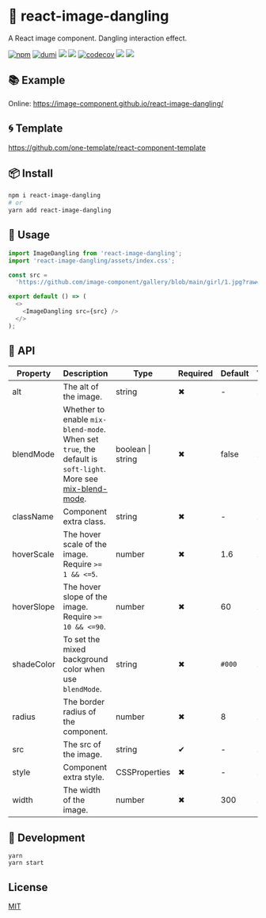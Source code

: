 # 🌈 react-image-dangling

A React image component. Dangling interaction effect.

[![npm](https://img.shields.io/npm/v/react-image-dangling?style=flat-square&color=orange)](https://www.npmjs.com/package/react-image-dangling) [![dumi](https://img.shields.io/badge/docs%20by-dumi-blue?style=flat-square)](https://github.com/umijs/dumi) ![](https://github.com/image-component/react-image-dangling/workflows/CI/badge.svg) ![](https://img.shields.io/github/last-commit/image-component/react-image-dangling/main?color=%23722ed1&style=flat-square) [![codecov](https://codecov.io/gh/image-component/react-image-dangling/branch/main/graph/badge.svg?token=PYD7S8BHOB)](https://codecov.io/gh/image-component/react-image-dangling) ![](https://img.shields.io/npm/dt/react-image-dangling?color=%23eb2f96&style=flat-square) ![](https://img.shields.io/npm/l/react-image-dangling?style=flat-square&color=red)

## 📚 Example

Online: https://image-component.github.io/react-image-dangling/

## 🌀 Template

https://github.com/one-template/react-component-template

## 📦 Install

```bash
npm i react-image-dangling
# or
yarn add react-image-dangling
```

## 🎉 Usage

```js
import ImageDangling from 'react-image-dangling';
import 'react-image-dangling/assets/index.css';

const src =
  'https://github.com/image-component/gallery/blob/main/girl/1.jpg?raw=true';

export default () => (
  <>
    <ImageDangling src={src} />
  </>
);
```

## 📔 API

| Property   | Description                                                                                                                                                                        | Type              | Required | Default | Version |
| ---------- | ---------------------------------------------------------------------------------------------------------------------------------------------------------------------------------- | ----------------- | -------- | ------- | ------- |
| alt        | The alt of the image.                                                                                                                                                              | string            | ✖        | -       | 1.0.0   |
| blendMode  | Whether to enable `mix-blend-mode`.<br/> When set `true`, the default is `soft-light`. More see [mix-blend-mode](https://developer.mozilla.org/en-US/docs/Web/CSS/mix-blend-mode). | boolean \| string | ✖        | false   | 1.0.0   |
| className  | Component extra class.                                                                                                                                                             | string            | ✖        | -       | 1.0.0   |
| hoverScale | The hover scale of the image. Require `>= 1 && <=5`.                                                                                                                               | number            | ✖        | 1.6     | 1.0.0   |
| hoverSlope | The hover slope of the image. Require `>= 10 && <=90`.                                                                                                                             | number            | ✖        | 60      | 1.0.0   |
| shadeColor | To set the mixed background color when use `blendMode`.                                                                                                                            | string            | ✖        | `#000`  | 1.0.0   |
| radius     | The border radius of the component.                                                                                                                                                | number            | ✖        | 8       | 1.0.0   |
| src        | The src of the image.                                                                                                                                                              | string            | ✔        | -       | 1.0.0   |
| style      | Component extra style.                                                                                                                                                             | CSSProperties     | ✖        | -       | 1.0.0   |
| width      | The width of the image.                                                                                                                                                            | number            | ✖        | 300     | 1.0.0   |

## 🔨 Development

```
yarn
yarn start
```

## License

[MIT](https://github.com/image-component/react-image-dangling/blob/main/LICENSE)
